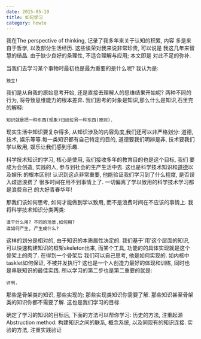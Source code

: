 ```yaml
---
date: 2015-05-19
title: 如何学习
category: howto
---
```


我在The perspective of thinking, 记录了我多年来关于认知的积累, 内容
多是来自于哲学, 以及部分生活经历. 这些诶荣对我来说非常珍贵, 可以说是
我这几年来智慧的结晶. 由于缺少良好的条理性, 不适合理解与应用; 本文即是
对此不足的弥补.

当我们去学习某个事物时最初也是最为重要的是什么呢?
我认为是:

	独立!
我们是从自我的原始思考开始, 还是直接去理解人的思维结果开始呢?
两种不同的行为, 将导致思维能力的根本差异.
我们思考的对象是知识,那么什么是知识,石里克的解释:

	知识就是把一种东西(现象)归结位另一种东西(原则).
现实生活中知识要复杂得多, 从知识涉及的内容角度,我们还可以非严格划分:
道德, 技术, 娱乐等等.每一类知识都有自己特定的目的, 道德要我们明辨是非,
技术要我们学以致用, 娱乐让我们感到乐趣.

科学技术知识的学习, 核心是使用, 我们接收多年的教育目的也是这个目标, 我们
要成为会创造, 实践的人, 参与到社会的生产生活中去.
这也是科学技术知识和[道德](http://www.bilibili.com/sp/%E5%8D%97%E6%96%B9%E5%85%AC%E5%9B%AD)以及娱乐
的根本区别! 认识到这点非常重要, 他能验证我们学习到了什么程度, 是否误入歧途浪费了
很多时间在用不到事情上了. 一切偏离了学以致用的科学技术学习都是浪费自己
的大好青春华年!

那我们该如何思考, 如何才能做到学以致用, 而不是浪费时间在不应该的事情上.
我将科学技术知识分类两类:

	谁干什么用? 不同的场景,如何用?
	谁如何产生, 产生成什么?
这样的划分是相对的, 由于知识的本质属性决定的.
我们基于'用'这个层面的知识, 可以快速构建知识的框架skeleton出来,
而某个工具, 功能的的具体实现就是这个骨架上的肉了. 在得到一个骨架后
我们可以自己思考, 他是如何实现的. 如内核中tasklet如何保证, 不被并发执行?
这也是一个人创造力最好的体现和训练, 同时也是串联知识的最佳实践.
所以学习的第二步也是第二重要的就是:

	评判.
那些是骨架类的知识, 那些实现的; 那些实现类知识你需要了解.
那些知识甚至骨架类的知识你都不需要了解.
这也是我们学习的目标.

确定了学习的知识的目标后, 下面的方法可以帮你学习:
历史的方法, 注重起源
Abstruction method: 构建知识之间的联系, 概念系统, 以及同现有的知识连接.
实验的方法, 注重实践验证

